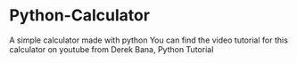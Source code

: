 # Python-Calculator
A simple calculator made with python
You can find the video tutorial for this calculator on youtube from Derek Bana, Python Tutorial
